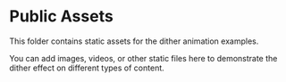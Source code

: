 # Public Assets

This folder contains static assets for the dither animation examples.

You can add images, videos, or other static files here to demonstrate the dither effect on different types of content.